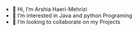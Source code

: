 - 👋 Hi, I’m Arshia Haeri-Mehrizi
- 👀 I’m interested in Java and python Programing
- 💞️ I’m looking to collaborate on my Projects

<!---
arshiahaeri89/arshiahaeri89 is a ✨ special ✨ repository because its `README.md` (this file) appears on your GitHub profile.
You can click the Preview link to take a look at your changes.
--->
